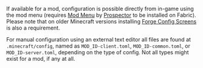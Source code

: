 If available for a mod, configuration is possible directly from in-game using the mod menu (requires [Mod Menu](https://modrinth.com/mod/modmenu) by [Prospector](https://modrinth.com/user/Prospector) to be installed on Fabric). Please note that on older Minecraft versions installing [Forge Config Screens](https://www.curseforge.com/minecraft/mc-mods/config-menus-forge) is also a requirement.

For manual configuration using an external text editor all files are found at `.minecraft/config`, named as `MOD_ID-client.toml`, `MOD_ID-common.toml`, or `MOD_ID-server.toml`, depending on the type of config. Not all types might exist for a mod, if any at all.

